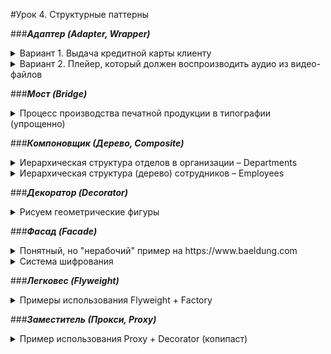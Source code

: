 #Урок 4. Структурные паттерны  
  
###***Адаптер (Adapter, Wrapper)***
<details>
<summary>Вариант 1. Выдача кредитной карты клиенту</summary>

* Адаптер (Wrapper) предоставляет клиенту требуемый интерфейс, при этом использует функционал класса с другим (несовместимым) интерфейсом.  
* Target: CreditCard - требуемый клиентом интерфейс.  
* Adaptee: BankDetails - адаптируемый класс, функциональность которого использует адаптер, а результаты "отдает" клиенту.  
* Adapter: BankCustomer - класс-обертка, который содержит требуемый интерфейс и измененную функциональность адаптируемого класса.  
* Client: DemoAdapter - взаимодействует с классом-адаптером.
</details>
<details>
<summary>Вариант 2. Плейер, который должен воспроизводить аудио из видео-файлов </summary>

* Имеется класс AudioPlayer, реализующий интерфейс MediaPlayer, по умолчанию может воспроизводить mp3-аудио файлы.  
* Также имеется интерфейс AdvancedMediaPlayer и реализующие его классы, которые воспроизводят файлы других форматов (avi, mov, mp4, midi).  
* С помощью класса MediaAdapter (имеет интефрейс MediaPlayer и использует объекты AdvancedMediaPlayer) добавляем AudioPlayer'у возможность воспроизводить файлы других форматов, не зная конкретные классы, которые это реализуют.  
* Клиент - DemoAppAdapter - запускает различные типы файлов в AudioPlayer'е.

Идея взята на https://www.tutorialspoint.com/design_pattern/adapter_pattern.htm
</details>

###***Мост (Bridge)***
<details>
<summary>Процесс производства печатной продукции в типографии (упрощенно)</summary>

Имеется типография, которая выпускает различную печатную продукцию: постеры, блокноты, 
журналы, книги. Ассортимент может быть разнообразным и может меняться (например, 
блокноты разных цветов). В перспективе ассортимент может быть расширен - листовки, 
газеты, ежедневники, календари и т.д.  
Каждое изделие при изготовлении проходит ряд этапов. Для изделий не реализуются 
отдельные этапы (например, WritingBook, CopyeditingBook, DesignBook и т.д.), а создается 
"производственная цепочка" (workFlows).  
Интерфейс WorkFlow будет связующим элеметном (bridge) между выпускаемыми продуктами и 
этапами производства.  

Участники паттерна «Bridge»:
* Abstarction (PrintMatter): определяет интерфейс абстракции и хранит ссылку на объект Implementor;
* RefinedAbstraction (Book, Magazine, Notepad, Poster): расширяет интерфейс определённый Abstraction;
* Implementor (WorkFlow): определяет интерфейс реализации. Интерфейс реализации необязательно должен совпадать с интерфейсом абстрации;
* ConcreteImplementor (WritingWorkFlow, CopyeditingWorkFlow, DesignWorkFlow, PrintingWorkFlow, BindingWorkFlow, ShippingWorkFlow): содержит конкретную реализацию интерфейса класса Implementor;
* Client (DemoAppBridge): использует объекты Abstraction.
</details>

###***Компоновщик (Дерево, Composite)***
<details>
<summary>Иерархическая структура отделов в организации – Departments</summary>

* Component (интерфейс Department) – общий интерфейс для простых и составных компонентов дерева;
* Leafs (FinancialDepartment, SalesDepartment) – оба реализуют базовый интерфейс с методом
  printDepartmentName(), не содержат ссылок на другие объекты;
* Composite (HeadDepartment) – композит или контейнер, содержит набор дочерних компонентов (листья
  или контейнеры), реализует базовый интерфейс и определяет функционал дочерних элементов.
* Client (DemoAppComposite) – работает со структурой через общий интерфейс компонентов.
</details>

<details>
<summary>Иерархическая структура (дерево) сотрудников – Employees</summary>

Компоновщиком является класс Employee, клиентом – DemoAppCompositeEmployee.
Клиент создает элементы структуры: "контейнеры" – CEO и начальники отделов, листья – сотрудники отделов. 
</details>

###***Декоратор (Decorator)***
<details>
<summary>Рисуем геометрические фигуры</summary>

* Component - интерфейс Shape;
* Concrete components – Cirle, Star, Triangle – содержат базовое поведение;
* Base Decorator (ShapeDecorator) – базовый декоратор, содержит ссылку на вложенный объект-компонент.
* Concrete Decorators (ColorDecorator, BorderWidthDecorator) – варианты декораторов.
* Client (DemoAppDecorator) – рисует (условно) различные варианты фигур.

</details>


###***Фасад (Facade)***
<details>
<summary>Понятный, но "нерабочий" пример на https://www.baeldung.com</summary>

https://www.baeldung.com/java-facade-pattern  
</details>
<details>
<summary>Система шифрования</summary>

Фасад предоставляет единый интерфейс и упрощает работу с разными компонентами системы.
</details>


###***Легковес (Flyweight)***
<details>
<summary>Примеры использования Flyweight + Factory</summary>

Подсмотрено на:

https://www.learn-it-with-examples.com/development/java/java-design-patterns/java-flyweight.html
https://refactoring.guru/ru/design-patterns/flyweight/java/example
</details>


###***Заместитель (Прокси, Proxy)***
<details>
<summary>Пример использования Proxy + Decorator (копипаст)</summary>

Источник: https://refactoring.guru/ru/design-patterns/proxy/java/example
</details>
